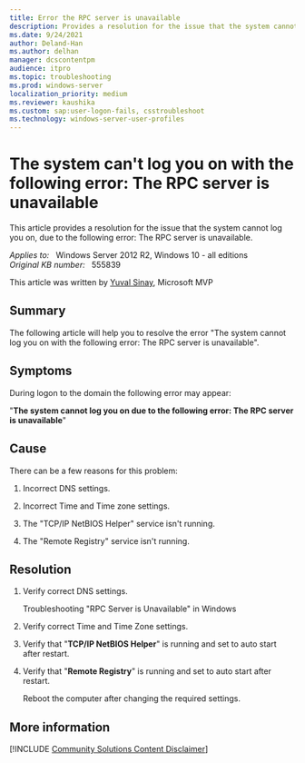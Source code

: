 ```yaml
---
title: Error the RPC server is unavailable
description: Provides a resolution for the issue that the system cannot log you on, due to error the RPC server is unavailable.
ms.date: 9/24/2021
author: Deland-Han
ms.author: delhan
manager: dcscontentpm
audience: itpro
ms.topic: troubleshooting
ms.prod: windows-server
localization_priority: medium
ms.reviewer: kaushika
ms.custom: sap:user-logon-fails, csstroubleshoot
ms.technology: windows-server-user-profiles
---
```

# The system can't log you on with the following error: The RPC server is unavailable 

This article provides a resolution for the issue that the system cannot log you on, due to the following error: The RPC server is unavailable.

_Applies to:_ &nbsp; Windows Server 2012 R2, Windows 10 - all editions  
_Original KB number:_ &nbsp; 555839

This article was written by [Yuval Sinay](https://mvp.microsoft.com/en-US/PublicProfile/7674?fullName=Yuval%20Sinay), Microsoft MVP

## Summary

The following article will help you to resolve the error "The system cannot log you on with the following error: The RPC server is unavailable".  

## Symptoms

During logon to the domain the following error may appear:

"**The system cannot log you on due to the following error: The RPC server is unavailable**"

## Cause

There can be a few reasons for this problem:

1. Incorrect DNS settings.

2. Incorrect Time and Time zone settings.

3. The "TCP/IP NetBIOS Helper" service isn't running.

4. The "Remote Registry" service isn't running.

## Resolution

1. Verify correct DNS settings.

    Troubleshooting "RPC Server is Unavailable" in Windows

2. Verify correct Time and Time Zone settings.

3. Verify that "**TCP/IP NetBIOS Helper**" is running and set to auto start after restart.

4. Verify that "**Remote Registry**" is running and set to auto start after restart.

    Reboot the computer after changing the required settings.  

## More information

[!INCLUDE [Community Solutions Content Disclaimer](../../includes/community-solutions-content-disclaimer.md)]
